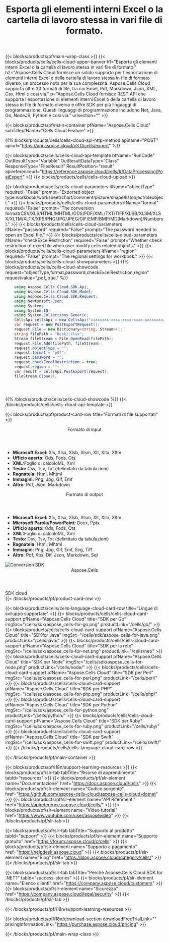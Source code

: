 ﻿---
title: Esporta gli elementi interni Excel o la cartella di lavoro stessa in vari file di formato.
description: Aspose.Cells Cloud fornisce un solido supporto per l'esportazione di elementi interni Excel o della cartella di lavoro stessa in file di formato diverso, un processo noto per la sua complessità. Aspose.Cells Cloud supporta oltre 30 formati di file, tra cui Excel, Pdf, Markdown, Json, XML, Csv, Html e così via.
---
{{< blocks/products/pf/main-wrap-class >}}
{{< blocks/products/cells/cells-cloud-upper-banner h1="Esporta gli elementi interni Excel o la cartella di lavoro stessa in vari file di formato." h2="Aspose.Cells Cloud fornisce un solido supporto per l\'esportazione di elementi interni Excel o della cartella di lavoro stessa in file di formato diverso, un processo noto per la sua complessità. Aspose.Cells Cloud supporta oltre 30 formati di file, tra cui Excel, Pdf, Markdown, Json, XML, Csv, Html e così via." p="Aspose.Cells Cloud fornisce REST API che supporta l\'esportazione di elementi interni Excel o della cartella di lavoro stessa in file di formato diverso e offre SDK per più linguaggi di programmazione. Questi linguaggi di programmazione includono Net, Java, Go, NodeJS, Python e così via." urlsection="" >}}

{{< blocks/products/pf/main-container pfName="Aspose.Cells Cloud" subTitlepfName="Cells Cloud Feature" >}}

{{% blocks/products/cells/cells-cloud-api-http-method apiname="POST" apiurl="https://api.aspose.cloud/v3.0/cells/export" %}}

{{< blocks/products/cells/cells-cloud-api-template btName="RunCode" OutResultType="Variable" OutResultDataType="Class" ResponseType="FilesResult" ResultPosition="result" apireferenceurl="https://reference.aspose.cloud/cells/#/DataProcessing/PostExport" >}}
{{< blocks/products/cells/cells-cloud-upload >}}

{{< blocks/products/cells/cells-cloud-parameters itName="objectType" required="False" prompt="Exported object type:workbook/worksheet/chart/comment/picture/shape/listobject/oleobject." >}}
{{< blocks/products/cells/cells-cloud-parameters itName="format" required="False" prompt="The conversion format(CSV/XLS/HTML/MHTML/ODS/PDF/XML/TXT/TIFF/XLSB/XLSM/XLSX/XLTM/XLTX/XPS/PNG/JPG/JPEG/GIF/EMF/BMP/MD[Markdown]/Numbers)." >}}
{{< blocks/products/cells/cells-cloud-parameters itName="password" required="False" prompt="The password needed to open an Excel file." >}}
{{< blocks/products/cells/cells-cloud-parameters itName="checkExcelRestriction" required="False" prompt="Whether check restriction of excel file when user modify cells related objects." >}}
{{< blocks/products/cells/cells-cloud-parameters itName="region" required="False" prompt="The regional settings for workbook." >}}
{{< blocks/products/cells/cells-cloud-showparameters >}}
{{% blocks/products/cells/cells-cloud-showcode request="objectType,format,password,checkExcelRestriction,region" requestvalue=",pdf,,true," %}}

```cs
	using Aspose.Cells.Cloud.SDK.Api;
	using Aspose.Cells.Cloud.SDK.Model;
	using Aspose.Cells.Cloud.SDK.Request;
	using Newtonsoft.Json;
	using System;
	using System.IO;
	using System.Collections.Generic;
	CellsApi cellsApi = new CellsApi("xxxxxxxx-xxxx-xxxx-xxxx-xxxxxxxxxxxx", "xxxxxxxxxxxxxxxxxxxxxxxxxxxxxxxx");
	var request = new PostExportRequest();
	request.File = new Dictionary<string, Stream>();
	string filePath = "Book1.xlsx";
	Stream fileStream = File.OpenRead(filePath);
	request.File.Add(filePath, fileStream);
	request.objectType = "";
	request.format = "pdf";
	request.password = "";
	request.checkExcelRestriction = true;
	request.region = "";
	var result = cellsApi.PostExport(request);
	fileStream.Close();





```
{{% /blocks/products/cells/cells-cloud-showcode %}}
{{< /blocks/products/cells/cells-cloud-api-template >}}

{{< blocks/products/pf/product-card-row title="Formati di file supportati" >}}
<div class="diagram1 d2  d1-cloud">
<div class="d1-row">
<div class="d1-col d1-left"><header><i class="fa fa-mail-forward"> </i> Formato di input</header><ul>
<li><b>Microsoft Excel:</b> Xls, Xlsx, Xlsb, Xlsm, Xlt, Xltx, Xltm</li>
<li><b>Ufficio aperto:</b> Ods, Fods, Ots</li>
<li><b>XML:</b>Foglio di calcoloML, Xml</li>
<li><b>Testo:</b> Csv, Tsv, Txt (delimitato da tabulazioni)</li>
<li><b>Ragnatela:</b> Html, Mhtml</li>
<li><b>Immagini:</b> Png, Jpg, Gif, Emf</li>
<li><b>Altro:</b> Pdf, Json, Markdown</li>
</ul></div>
<div class="d1-col d1-right"><header><i class="fa fa-mail-forward"> </i> Formato di output</header><ul>
<li><b>Microsoft Excel:</b> Xls, Xlsx, Xlsb, Xlsm, Xlt, Xltx, Xltm</li>
<li><b>Microsoft Parola/PowerPoint:</b> Docx, Pptx</li>
<li><b>Ufficio aperto:</b> Ods, Fods, Ots</li>
<li><b>XML:</b>Foglio di calcoloML, Xml</li>
<li><b>Testo:</b> Csv, Tsv, Txt (delimitato da tabulazioni)</li>
<li><b>Ragnatela:</b> Html, Mhtml</li>
<li><b>Immagini:</b> Png, Jpg, Gif, Emf, Svg, Tiff</li>
<li><b>Altro:</b> Pdf, Xps, Dif, Json, Markdown, Sql</li>
</ul></div>
</div>
<div class="d1-logo"><img src="/product-logos/aspose_cells-for-cloud.svg" alt="Conversion SDK"><header>Aspose.Cells</header><footer>SDK cloud</footer></div>
</div>
{{< /blocks/products/pf/product-card-row >}}

{{< blocks/products/cells/cells-language-cloud-card-row title="Lingue di sviluppo supportate" >}}
{{< blocks/products/cells/cells-cloud-card-support pfName="Aspose.Cells Cloud" title="SDK per Go" imgSrc="/cells/sdk/aspose_cells-for-go.png" productLink="/cells/go/" >}}
{{< blocks/products/cells/cells-cloud-card-support pfName="Aspose.Cells Cloud" title="SDKfor Java" imgSrc="/cells/sdk/aspose_cells-for-java.png" productLink="/cells/java/" >}}
{{< blocks/products/cells/cells-cloud-card-support pfName="Aspose.Cells Cloud" title="SDK per la rete" imgSrc="/cells/sdk/aspose_cells-for-net.png" productLink="/cells/net/" >}}
{{< blocks/products/cells/cells-cloud-card-support pfName="Aspose.Cells Cloud" title="SDK per Node" imgSrc="/cells/sdk/aspose_cells-for-node.png" productLink="/cells/node/" >}}
{{< blocks/products/cells/cells-cloud-card-support pfName="Aspose.Cells Cloud" title="SDK per Perl" imgSrc="/cells/sdk/aspose_cells-for-perl.png" productLink="/cells/perl/" >}}
{{< blocks/products/cells/cells-cloud-card-support pfName="Aspose.Cells Cloud" title="SDK per PHP" imgSrc="/cells/sdk/aspose_cells-for-php.png" productLink="/cells/php/" >}}
{{< blocks/products/cells/cells-cloud-card-support pfName="Aspose.Cells Cloud" title="SDK per Python" imgSrc="/cells/sdk/aspose_cells-for-python.png" productLink="/cells/python/" >}}
{{< blocks/products/cells/cells-cloud-card-support pfName="Aspose.Cells Cloud" title="SDK per Ruby" imgSrc="/cells/sdk/aspose_cells-for-ruby.png" productLink="/cells/ruby/" >}}
{{< blocks/products/cells/cells-cloud-card-support pfName="Aspose.Cells Cloud" title="SDK per Swift" imgSrc="/cells/sdk/aspose_cells-for-swift.png" productLink="/cells/swift/" >}}
{{< /blocks/products/cells/cells-language-cloud-card-row >}}


{{< /blocks/products/pf/main-container >}}

{{< blocks/products/pf/i18n/support-learning-resources >}}
{{< blocks/products/pf/slr-tab tabTitle="Risorse di apprendimento" tabId="resources" >}}
{{< blocks/products/pf/slr-element name="Documentazione" href="https://docs.aspose.cloud/cells" >}}
{{< blocks/products/pf/slr-element name="Codice sorgente" href="https://github.com/aspose-cells-cloud/aspose-cells-cloud-dotnet" >}}
{{< blocks/products/pf/slr-element name="API Riferimenti" href="https://apireference.aspose.cloud/cells/" >}}
{{< blocks/products/pf/slr-element name="Video tutorial" href="https://www.youtube.com/user/asposevideo" >}}
{{< /blocks/products/pf/slr-tab >}}

{{< blocks/products/pf/slr-tab tabTitle="Supporto al prodotto" tabId="support" >}}
{{< blocks/products/pf/slr-element name="Supporto gratuito" href="https://forum.aspose.cloud/c/cells" >}}
{{< blocks/products/pf/slr-element name="Supporto a pagamento" href="https://helpdesk.aspose.cloud" >}}
{{< blocks/products/pf/slr-element name="Blog" href="https://blog.aspose.cloud/category/cells/" >}}
{{< /blocks/products/pf/slr-tab >}}

{{< blocks/products/pf/slr-tab tabTitle="Perché Aspose.Cells Cloud SDK for .NET?" tabId="success-stories" >}}
{{< blocks/products/pf/slr-element name="Elenco clienti" href="https://company.aspose.cloud/customers" >}}
{{< blocks/products/pf/slr-element name="Sicurezza" href="https://company.aspose.cloud/legal/security" >}}
{{< /blocks/products/pf/slr-tab >}}

{{< /blocks/products/pf/i18n/support-learning-resources >}}

{{< blocks/products/pf/i18n/download-section downloadFreeTrialLink="" pricingInformationLink="https://purchase.aspose.cloud/pricing" >}}

{{< /blocks/products/pf/main-wrap-class >}}

